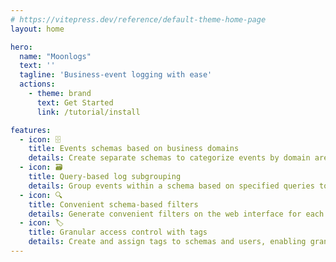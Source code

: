 ```yaml
---
# https://vitepress.dev/reference/default-theme-home-page
layout: home

hero:
  name: "Moonlogs"
  text: ''
  tagline: 'Business-event logging with ease'
  actions:
    - theme: brand
      text: Get Started
      link: /tutorial/install

features:
  - icon: 🗄️
    title: Events schemas based on business domains
    details: Create separate schemas to categorize events by domain areas. Events within each schema are recorded independently, facilitating efficient event retrieval.
  - icon: 🗃️
    title: Query-based log subgrouping
    details: Group events within a schema based on specified queries to enhance information integrity. Be sure unrelated events remain separate even if in the same schema.
  - icon: 🔍
    title: Convenient schema-based filters
    details: Generate convenient filters on the web interface for each schema, simplifying event search by allowing users to simply input values. No more DSL for trivial things.
  - icon: 🏷️
    title: Granular access control with tags
    details: Create and assign tags to schemas and users, enabling granular access control. Define access privileges based on tags, ensuring that users can only access the schemas and events relevant to their responsibilities.
---
```


